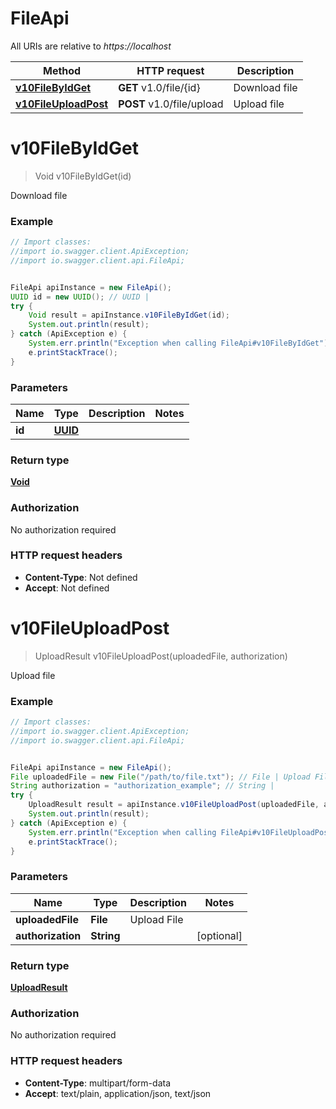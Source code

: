 # FileApi

All URIs are relative to *https://localhost*

Method | HTTP request | Description
------------- | ------------- | -------------
[**v10FileByIdGet**](FileApi.md#v10FileByIdGet) | **GET** v1.0/file/{id} | Download file
[**v10FileUploadPost**](FileApi.md#v10FileUploadPost) | **POST** v1.0/file/upload | Upload file


<a name="v10FileByIdGet"></a>
# **v10FileByIdGet**
> Void v10FileByIdGet(id)

Download file

### Example
```java
// Import classes:
//import io.swagger.client.ApiException;
//import io.swagger.client.api.FileApi;


FileApi apiInstance = new FileApi();
UUID id = new UUID(); // UUID | 
try {
    Void result = apiInstance.v10FileByIdGet(id);
    System.out.println(result);
} catch (ApiException e) {
    System.err.println("Exception when calling FileApi#v10FileByIdGet");
    e.printStackTrace();
}
```

### Parameters

Name | Type | Description  | Notes
------------- | ------------- | ------------- | -------------
 **id** | [**UUID**](.md)|  |

### Return type

[**Void**](.md)

### Authorization

No authorization required

### HTTP request headers

 - **Content-Type**: Not defined
 - **Accept**: Not defined

<a name="v10FileUploadPost"></a>
# **v10FileUploadPost**
> UploadResult v10FileUploadPost(uploadedFile, authorization)

Upload file

### Example
```java
// Import classes:
//import io.swagger.client.ApiException;
//import io.swagger.client.api.FileApi;


FileApi apiInstance = new FileApi();
File uploadedFile = new File("/path/to/file.txt"); // File | Upload File
String authorization = "authorization_example"; // String | 
try {
    UploadResult result = apiInstance.v10FileUploadPost(uploadedFile, authorization);
    System.out.println(result);
} catch (ApiException e) {
    System.err.println("Exception when calling FileApi#v10FileUploadPost");
    e.printStackTrace();
}
```

### Parameters

Name | Type | Description  | Notes
------------- | ------------- | ------------- | -------------
 **uploadedFile** | **File**| Upload File |
 **authorization** | **String**|  | [optional]

### Return type

[**UploadResult**](UploadResult.md)

### Authorization

No authorization required

### HTTP request headers

 - **Content-Type**: multipart/form-data
 - **Accept**: text/plain, application/json, text/json


